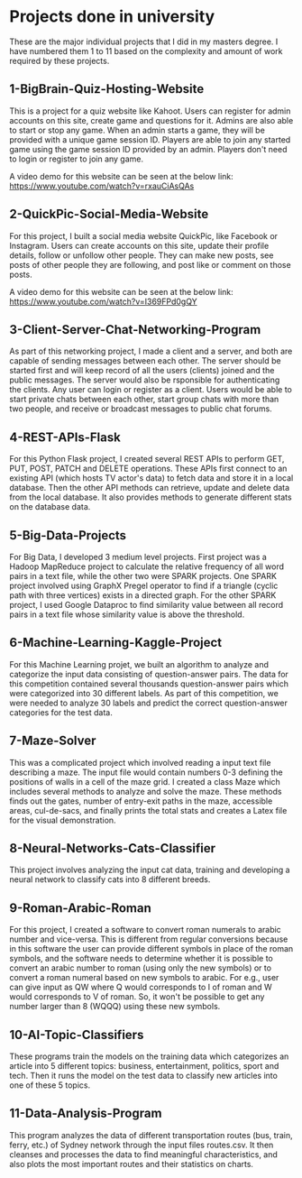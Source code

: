 # Projects done in university  

These are the major individual projects that I did in my masters degree. I have numbered them 1 to 11 based on the complexity and amount of work required by these projects.

## 1-BigBrain-Quiz-Hosting-Website  

This is a project for a quiz website like Kahoot. Users can register for admin accounts on this site, create game and questions for it. Admins are also able to start or stop any game. When an admin starts a game, they will be provided with a unique game session ID. Players are able to join any started game using the game session ID provided by an admin. Players don't need to login or register to join any game.

A video demo for this website can be seen at the below link:  
https://www.youtube.com/watch?v=rxauCiAsQAs

## 2-QuickPic-Social-Media-Website  

For this project, I built a social media website QuickPic, like Facebook or Instagram. Users can create accounts on this site, update their profile details, follow or unfollow other people. They can make new posts, see posts of other people they are following, and post like or comment on those posts.

A video demo for this website can be seen at the below link:  
https://www.youtube.com/watch?v=I369FPd0gQY

## 3-Client-Server-Chat-Networking-Program  

As part of this networking project, I made a client and a server, and both are capable of sending messages between each other. The server should be started first and will keep record of all the users (clients) joined and the public messages. The server would also be rsponsible for authenticating the clients. Any user can login or register as a client. Users would be able to start private chats between each other, start group chats with more than two people, and receive or broadcast messages to public chat forums. 

## 4-REST-APIs-Flask  

For this Python Flask project, I created several REST APIs to perform GET, PUT, POST, PATCH and DELETE operations. These APIs first connect to an existing API (which hosts TV actor's data) to fetch data and store it in a local database. Then the other API methods can retrieve, update and delete data from the local database. It also provides methods to generate different stats on the database data.

## 5-Big-Data-Projects  

For Big Data, I developed 3 medium level projects. First project was a Hadoop MapReduce project to calculate the relative frequency of all word pairs in a text file, while the other two were SPARK projects. One SPARK project involved using GraphX Pregel operator to find if a triangle (cyclic path with three vertices) exists in a directed graph. For the other SPARK project, I used Google Dataproc to find similarity value between all record pairs in a text file whose similarity value is above the threshold.

## 6-Machine-Learning-Kaggle-Project  

For this Machine Learning projet, we built an algorithm to analyze and categorize the input data consisting of question-answer pairs. The data for this competition contained several thousands question-answer pairs which were categorized into 30 different labels. As part of this competition, we were needed to analyze 30 labels and predict the correct question-answer categories for the test data.

## 7-Maze-Solver  

This was a complicated project which involved reading a input text file describing a maze. The input file would contain numbers 0-3 defining the positions of walls in a cell of the maze grid. I created a class Maze which includes several methods to analyze and solve the maze. These methods finds out the gates, number of entry-exit paths in the maze, accessible areas, cul-de-sacs, and finally prints the total stats and creates a Latex file for the visual demonstration.

## 8-Neural-Networks-Cats-Classifier  

This project involves analyzing the input cat data, training and developing a neural network to classify cats into 8 different breeds.

## 9-Roman-Arabic-Roman

For this project, I created a software to convert roman numerals to arabic number and vice-versa. This is different from regular conversions because in this software the user can provide different symbols in place of the roman symbols, and the software needs to determine whether it is possible to convert an arabic number to roman (using only the new symbols) or to convert a roman numeral based on new symbols to arabic. For e.g., user can give input as QW where Q would corresponds to I of roman and W would corresponds to V of roman. So, it won't be possible to get any number larger than 8 (WQQQ) using these new symbols.

## 10-AI-Topic-Classifiers

These programs train the models on the training data which categorizes an article into 5 different topics: business, entertainment, politics, sport and tech. Then it runs the model on the test data to classify new articles into one of these 5 topics.

## 11-Data-Analysis-Program  

This program analyzes the data of different transportation routes (bus, train, ferry, etc.) of Sydney network through the input files routes.csv. It then cleanses and processes the data to find meaningful characteristics, and also plots the most important routes and their statistics on charts.
